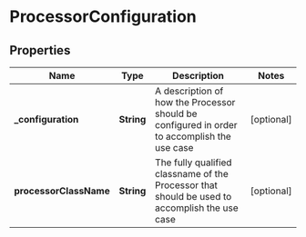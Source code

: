 # ProcessorConfiguration

## Properties
Name | Type | Description | Notes
------------ | ------------- | ------------- | -------------
**_configuration** | **String** | A description of how the Processor should be configured in order to accomplish the use case |  [optional]
**processorClassName** | **String** | The fully qualified classname of the Processor that should be used to accomplish the use case |  [optional]
